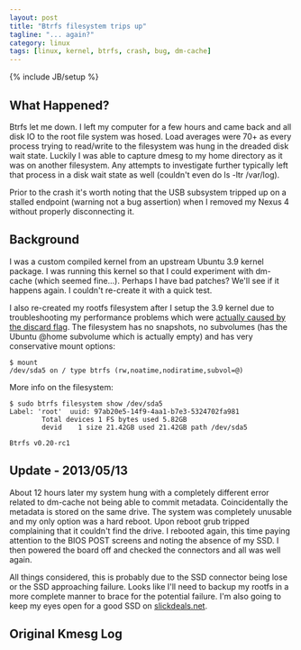 ```yaml
---
layout: post
title: "Btrfs filesystem trips up"
tagline: "... again?"
category: linux
tags: [linux, kernel, btrfs, crash, bug, dm-cache]
---
```

{% include JB/setup %}

What Happened?
--------------

Btrfs let me down.  I left my computer for a few hours and came back and all disk IO to the root file system was hosed.  Load averages were 70+ as every process trying to read/write to the filesystem was hung in the dreaded disk wait state.  Luckily I was able to capture dmesg to my home directory as it was on another filesystem.  Any attempts to investigate further typically left that process in a disk wait state as well (couldn't even do ls -ltr /var/log).

Prior to the crash it's worth noting that the USB subsystem tripped up on a stalled endpoint (warning not a bug assertion) when I removed my Nexus 4 without properly disconnecting it.


Background
----------

I was a custom compiled kernel from an upstream Ubuntu 3.9 kernel package.  I was running this kernel so that I could experiment with dm-cache (which seemed fine...).  Perhaps I have bad patches?  We'll see if it happens again.  I couldn't re-create it with a quick test.

I also re-created my rootfs filesystem after I setup the 3.9 kernel due to troubleshooting my performance problems which were [actually caused by the discard flag](/linux/2013/05/05/ssd-trim).  The filesystem has no snapshots, no subvolumes (has the Ubuntu @home subvolume which is actually empty) and has very conservative mount options:

	$ mount
	/dev/sda5 on / type btrfs (rw,noatime,nodiratime,subvol=@)

More info on the filesystem:

	$ sudo btrfs filesystem show /dev/sda5
	Label: 'root'  uuid: 97ab20e5-14f9-4aa1-b7e3-5324702fa981
			Total devices 1 FS bytes used 5.82GB
			devid    1 size 21.42GB used 21.42GB path /dev/sda5

	Btrfs v0.20-rc1


Update - 2013/05/13
-------------------

About 12 hours later my system hung with a completely different error related to dm-cache not being able to commit metadata.  Coincidentally the metadata is stored on the same drive.  The system was completely unusable and my only option was a hard reboot.  Upon reboot grub tripped complaining that it couldn't find the drive.  I rebooted again, this time paying attention to the BIOS POST screens and noting the absence of my SSD.  I then powered the board off and checked the connectors and all was well again.

All things considered, this is probably due to the SSD connector being lose or the SSD approaching failure.  Looks like I'll need to backup my rootfs in a more complete manner to brace for the potential failure.  I'm also going to keep my eyes open for a good SSD on [slickdeals.net](http://www.slickdeals.net).


Original Kmesg Log
------------------

<script src="https://gist.github.com/kylemanna/5565930.js"></script>
